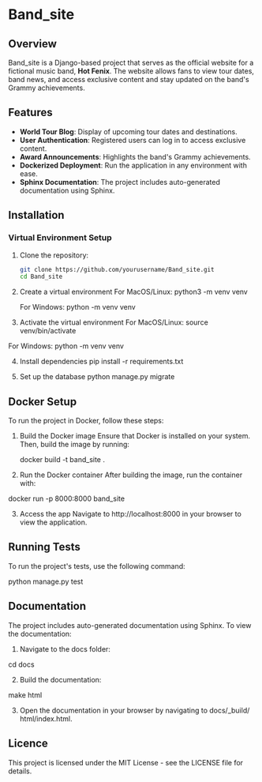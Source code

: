 # Band_site

## Overview
Band_site is a Django-based project that serves as the official website for a fictional music band, **Hot Fenix**. The website allows fans to view tour dates, band news, and access exclusive content and stay updated on the band's Grammy achievements.

## Features
- **World Tour Blog**: Display of upcoming tour dates and destinations.
- **User Authentication**: Registered users can log in to access exclusive content.
- **Award Announcements**: Highlights the band's Grammy achievements.
- **Dockerized Deployment**: Run the application in any environment with ease.
- **Sphinx Documentation**: The project includes auto-generated documentation using Sphinx.

## Installation

### Virtual Environment Setup
1. Clone the repository:
   ```bash
   git clone https://github.com/yourusername/Band_site.git
   cd Band_site


2. Create a virtual environment
   For MacOS/Linux: python3 -m venv venv

   For Windows: python -m venv venv


3. Activate the virtual environment
  For MacOS/Linux: source venv/bin/activate
 
  For Windows: python -m venv venv


4. Install dependencies
  pip install -r requirements.txt


5. Set up the database
   python manage.py migrate


## Docker Setup

To run the project in Docker, follow these steps:

1. Build the Docker image
  Ensure that Docker is installed on your system. Then, build the image by running:
 
   docker build -t band_site .

  
2. Run the Docker container
  After building the image, run the container with:

  docker run -p 8000:8000 band_site


3. Access the app
  Navigate to http://localhost:8000 in your browser to view the application. 


  ##  Running Tests

  To run the project's tests, use the following command:

  python manage.py test


## Documentation

The project includes auto-generated documentation using Sphinx. To view the documentation:

1. Navigate to the docs folder:

  cd docs


2. Build the documentation:

  make html


3. Open the documentation in your browser by navigating to docs/_build/ html/index.html.
  

  ## Licence 

  This project is licensed under the MIT License - see the LICENSE file for details.